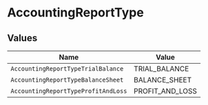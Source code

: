 # AccountingReportType


## Values

| Name                                | Value                               |
| ----------------------------------- | ----------------------------------- |
| `AccountingReportTypeTrialBalance`  | TRIAL_BALANCE                       |
| `AccountingReportTypeBalanceSheet`  | BALANCE_SHEET                       |
| `AccountingReportTypeProfitAndLoss` | PROFIT_AND_LOSS                     |